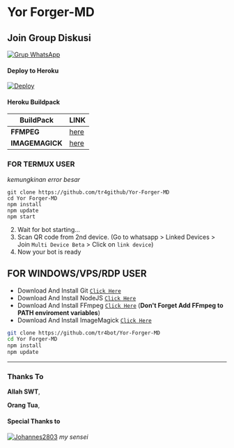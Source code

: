 # Yor Forger-MD


## Join Group Diskusi
[![Grup WhatsApp](https://img.shields.io/badge/WhatsApp%20Group-25D366?style=for-the-badge&logo=whatsapp&logoColor=white)](https://chat.whatsapp.com/Jyv7EHaKjGzC4F487YeAtF) 


#### Deploy to Heroku
[![Deploy](https://www.herokucdn.com/deploy/button.svg)](https://heroku.com/deploy?template=https://github.com/tr4github/Yor-forger-MD)

#### Heroku Buildpack
| BuildPack | LINK |
|--------|--------|
| **FFMPEG** |[here](https://github.com/jonathanong/heroku-buildpack-ffmpeg-latest) |
| **IMAGEMAGICK** | [here](https://github.com/DuckyTeam/heroku-buildpack-imagemagick) |

### FOR TERMUX USER
*kemungkinan error besar*
```
git clone https://github.com/tr4github/Yor-Forger-MD
cd Yor Forger-MD
npm install
npm update
npm start
```
2. Wait for bot starting...
3. Scan QR code from 2nd device. (Go to whatsapp > Linked Devices > Join `Multi Device Beta` > Click on `link device`)
4. Now your bot is ready 

## FOR WINDOWS/VPS/RDP USER

* Download And Install Git [`Click Here`](https://git-scm.com/downloads)
* Download And Install NodeJS [`Click Here`](https://nodejs.org/en/download)
* Download And Install FFmpeg [`Click Here`](https://ffmpeg.org/download.html) (**Don't Forget Add FFmpeg to PATH enviroment variables**)
* Download And Install ImageMagick [`Click Here`](https://imagemagick.org/script/download.php)

```bash
git clone https://github.com/tr4bot/Yor-Forger-MD
cd Yor Forger-MD
npm install
npm update
```
---------
### Thanks To 
**Allah SWT**,

**Orang Tua**,


#### Special Thanks to
[![Johannes2803](https://github.com/Johannes2803.png?size=100)](https://github.com/Johannes2803)
*my sensei*

